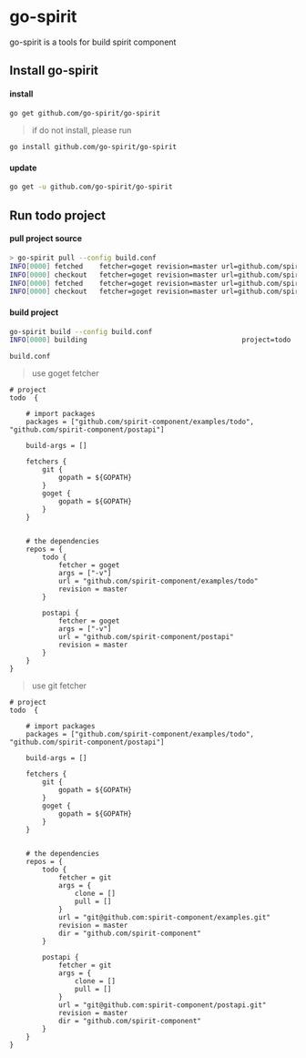# go-spirit
go-spirit is a tools for build spirit component

## Install go-spirit

#### install

```bash
go get github.com/go-spirit/go-spirit
```

> if do not install, please run 

```bash
go install github.com/go-spirit/go-spirit
```


#### update

```bash
go get -u github.com/go-spirit/go-spirit
```



## Run todo project

#### pull project source

```bash
> go-spirit pull --config build.conf
INFO[0000] fetched    fetcher=goget revision=master url=github.com/spirit-component/examples/todo
INFO[0000] checkout   fetcher=goget revision=master url=github.com/spirit-component/examples/todo
INFO[0000] fetched    fetcher=goget revision=master url=github.com/spirit-component/postapi
INFO[0000] checkout   fetcher=goget revision=master url=github.com/spirit-component/postapi
```

#### build project

```bash
go-spirit build --config build.conf
INFO[0000] building                                      project=todo
```


`build.conf`

> use goget fetcher

```hocon
# project
todo  {

	# import packages
	packages = ["github.com/spirit-component/examples/todo", "github.com/spirit-component/postapi"]

	build-args = []

	fetchers {
		git {
			gopath = ${GOPATH}
		}
		goget {
			gopath = ${GOPATH}
		}
	}


	# the dependencies
	repos = {
		todo {
			fetcher = goget
			args = ["-v"]
			url = "github.com/spirit-component/examples/todo"
			revision = master
		}

		postapi {
			fetcher = goget
			args = ["-v"]
			url = "github.com/spirit-component/postapi"
			revision = master
		}
	}
}
```


> use git fetcher

```hocon
# project
todo  {

	# import packages
	packages = ["github.com/spirit-component/examples/todo", "github.com/spirit-component/postapi"]

	build-args = []

	fetchers {
		git {
			gopath = ${GOPATH}
		}
		goget {
			gopath = ${GOPATH}
		}
	}


	# the dependencies
	repos = {
		todo {
			fetcher = git
			args = {
				clone = []
				pull = []
			}
			url = "git@github.com:spirit-component/examples.git"
			revision = master
			dir = "github.com/spirit-component"
		}

		postapi {
			fetcher = git
			args = {
				clone = []
				pull = []
			}
			url = "git@github.com:spirit-component/postapi.git"
			revision = master
			dir = "github.com/spirit-component"
		}
	}
}
```